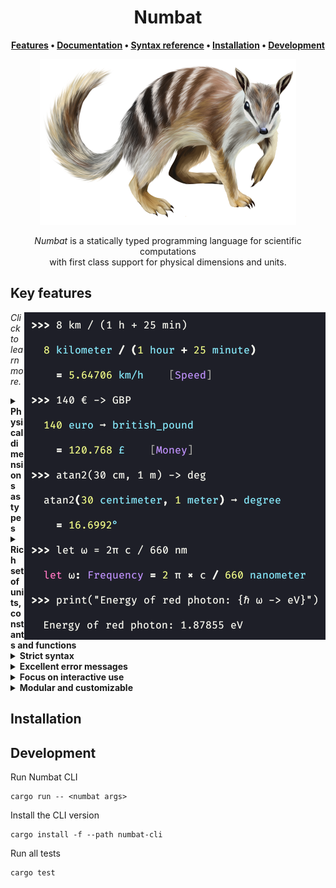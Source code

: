 <div align="center">

<h1>Numbat</h1>

**[Features] • [Documentation] • [Syntax reference] • [Installation] • [Development]**

<img src="assets/numbat-410.png">

[Features]: #key-features
[Documentation]: https://numbat.dev/doc/
[Syntax reference]: https://numbat.dev/doc/example-numbat_syntax.html
[Installation]: #installation
[Development]: #development

*Numbat* is a statically typed programming language for scientific computations<br>
with first class support for physical dimensions and units.

</div>

## Key features

<img src="assets/numbat-interactive.png" align="right">

*Click to learn more.*

<details>
<summary>
<b>Physical dimensions as types</b>
</summary>
<p></p>

Numbat has a static type system where physical dimensions like `Length` and `Time` *are* types.
Definitions of constants and functions can optionally contain type annotations that will be statically enforced.
If the types are not specified, they will be inferred (`Speed`, `Money` and `Frequency` on the right).

See [this article](https://numbat.dev/doc/type-system.html) to learn more about Numbats type system.
</details>

<details>
<summary>
<b>Rich set of units, constants and functions</b>
</summary>
<p></p>

Numbat comes with a comprehensive standard library that includes a large number of physical units (SI, US Customary, Imperial, Nautical, Astronomical, Atomic, Nuclear, …).
See [this reference page](https://numbat.dev/doc/list-units.html) for a complete overview. It also contains a lot of [mathematical and physical constants](https://numbat.dev/doc/list-constants.html)
as well as a large range of [mathematical functions](https://numbat.dev/doc/list-functions.html).
</details>

<details>
<summary>
<b>Strict syntax</b>
</summary>
<p></p>

Numbats parser never tries to be "smart" on syntactically incorrect input. This means you will either get a (descriptive) error message, or you can trust the result of your calculation. On the interactive terminal, we also pretty-print the user input for a quick double-check.
</details>

<details>
<summary>
<b>Excellent error messages</b>
</summary>
<p></p>

Numbat aims to provide descriptive and helpful error messages:
<img src="assets/numbat-error.png" width="500">
</details>

<details>
<summary>
<b>Focus on interactive use</b>
</summary>
<p></p>

…

</details>

<details>
<summary>
<b>Modular and customizable</b>
</summary>
<p></p>

The whole system of physical dimensions and units is specified in Numbat language and can be modified or replaced

</details>

## Installation



## Development

Run Numbat CLI
```
cargo run -- <numbat args>
```

Install the CLI version
```
cargo install -f --path numbat-cli
```

Run all tests
```
cargo test
```

